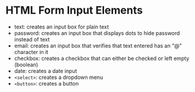 # HTML Form Input Elements
* text: creates an input box for plain text
* password: creates an input box that displays dots to hide password instead of text
* email: creates an input box that verifies that text entered has an "@" character in it
* checkbox: creates a checkbox that can either be checked or left empty (boolean)
* date: creates a date input  
* `<select>`: creates a dropdown menu
* `<button>`: creates a button
